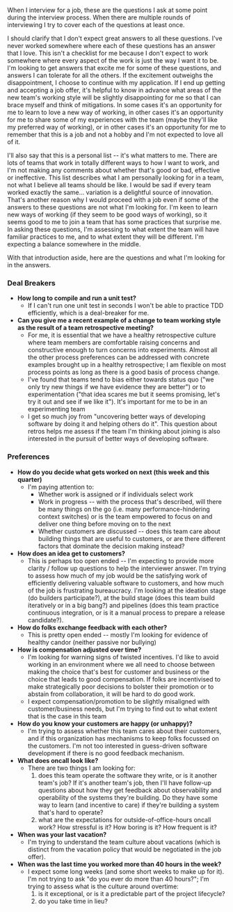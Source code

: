 When I interview for a job, these are the questions I ask at some point during
the interview process. When there are multiple rounds of interviewing I try to
cover each of the questions at least once.

I should clarify that I don't expect great answers to all these questions. I've
never worked somewhere where each of these questions has an answer that I love.
This isn't a checklist for me because I don't expect to work somewhere where
every aspect of the work is just the way I want it to be. I'm looking to get
answers that excite me for some of these questions, and answers I can tolerate
for all the others. If the excitement outweighs the disappointment, I choose to
continue with my application. If I end up getting and accepting a job offer,
it's helpful to know in advance what areas of the new team's working style will
be slightly disappointing for me so that I can brace myself and think of
mitigations. In some cases it's an opportunity for me to learn to love a new way
of working, in other cases it's an opportunity for me to share some of my
experiences with the team (maybe they'll like my preferred way of working), or
in other cases it's an opportunity for me to remember that this is a job and not
a hobby and I'm not expected to love all of it. 

I'll also say that this is a personal list -- it's what matters to me. There are
lots of teams that work in totally different ways to how I want to work, and I'm 
not making any comments about whether that's good or bad, effective or
ineffective. This list describes what I am personally looking for in a team, not
what I believe all teams should be like. I would be sad if every team worked
exactly the same... variation is a delightful source of innovation. That's
another reason why I would proceed with a job even if some of the answers to
these questions are not what I'm looking for. I'm keen to learn new ways of
working (if they seem to be good ways of working), so it seems good to me to
join a team that has some practices that surprise me. In asking these questions,
I'm assessing to what extent the team will have familiar practices to me, and to
what extent they will be different. I'm expecting a balance somewhere in the
middle.

With that introduction aside, here are the questions and what I'm looking for in
the answers.

### Deal Breakers
- **How long to compile and run a unit test?**
  - If I can't run one unit test in seconds I won't be able to practice TDD efficiently,
    which is a deal-breaker for me. 
- **Can you give me a recent example of a change to team working style as the result of a team retrospective meeting?**
  - For me, it is essential that we have a healthy retrospective culture where
    team members are comfortable raising concerns and constructive enough to
    turn concerns into experiments. Almost all the other process preferences can
    be addressed with concrete examples brought up in a healthy retrospective; I
    am flexible on most process points as long as there is a good basis of
    process change.
  - I've found that teams tend to bias either towards status quo ("we only try
    new things if we have evidence they are better") or to experimentation
    ("that idea scares me but it seems promising, let's try it out and see if we
    like it"). It's important for me to be in an experimenting team
  - I get so much joy from "uncovering better ways of developing software by
    doing it and helping others do it". This question about retros helps me
    assess if the team I'm thinking about joining is also interested in the
    pursuit of better ways of developing software.

### Preferences
- **How do you decide what gets worked on next (this week and this quarter)**
  - I'm paying attention to:
    - Whether work is assigned or if individuals select work
    - Work in progress -- with the process that's described, will there be many
      things on the go (i.e. many performance-hindering context switches) or is
      the team empowered to focus on and deliver one thing before moving on to
      the next
    - Whether customers are discussed -- does this team care about building
      things that are useful to customers, or are there different factors that
      dominate the decision making instead?
- **How does an idea get to customers?**
  - This is perhaps too open ended -- I'm expecting to provide more clarity /
    follow up questions to help the interviewer answer. I'm trying to assess how
    much of my job would be the satisfying work of efficiently delivering
    valuable software to customers, and how much of the job is frustrating
    bureaucracy. I'm looking at the ideation stage (do builders participate?),
    at the build stage (does this team build iteratively or in a big bang?) and
    pipelines (does this team practice continuous integration, or is it a manual
    process to prepare a release candidate?). 
- **How do folks exchange feedback with each other?**
  - This is pretty open ended -- mostly I'm looking for evidence of healthy
    candor (neither passive nor bullying)
- **How is compensation adjusted over time?**
  - I'm looking for warning signs of twisted incentives. I'd like to avoid
    working in an environment where we all need to choose between making the
    choice that's best for customer and business or the choice that leads to
    good compensation. If folks are incentivised to make strategically poor
    decisions to bolster their promotion or to abstain from collaboration, it
    will be hard to do good work.
  - I expect compensation/promotion to be slightly misaligned with
    customer/business needs, but I'm trying to find out to what extent that is
    the case in this team
- **How do you know your customers are happy (or unhappy)?**
  - I'm trying to assess whether this team cares about their customers, and if
    this organization has mechanisms to keep folks focussed on the customers.
    I'm not too interested in guess-driven software development if there is no
    good feedback mechanism.
- **What does oncall look like?**
  - There are two things I am looking for:
     1. does this team operate the software they write, or is it another team's
        job? If it's another team's job, then I'll have follow-up questions
        about how they get feedback about observability and operability of the
        systems they're building. Do they have some way to learn (and incentive
        to care) if they're building a system that's hard to operate?
     2. what are the expectations for outside-of-office-hours oncall work? How
        stressful is it? How boring is it? How frequent is it?
- **When was your last vacation?**
  - I'm trying to understand the team culture about vacations (which is distinct
    from the vacation policy that would be negotiated in the job offer).
- **When was the last time you worked more than 40 hours in the week?**
  - I expect some long weeks (and some short weeks to make up for it). I'm not
    trying to ask "do you ever do more than 40 hours?"; I'm trying to assess
    what is the culture around overtime:
      1. is it exceptional, or is it a predictable part of the project lifecycle?
      2. do you take time in lieu?
